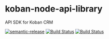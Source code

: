 # koban-node-api-library
API SDK for Koban CRM

[![semantic-release](https://img.shields.io/badge/%20%20%F0%9F%93%A6%F0%9F%9A%80-semantic--release-e10079.svg)](https://github.com/semantic-release/semantic-release)
[![Build Status](https://github.com/Koban-CRM/koban-node-api-library/workflows/CI/badge.svg)](https://github.com/Koban-CRM/koban-node-api-library/actions)
[![Build Status](https://github.com/Koban-CRM/koban-node-api-library/workflows/Release/badge.svg)](https://github.com/Koban-CRM/koban-node-api-library/actions)
<!-- ![Coveralls github](https://img.shields.io/coveralls/github/Koban-CRM/koban-node-api-library?style=flat-square)
![GitHub Workflow Status](https://img.shields.io/github/workflow/status/Koban-CRM/koban-node-api-library/CI?style=flat-square)
![npm](https://img.shields.io/npm/v/@koban/api-library?style=flat-square) -->